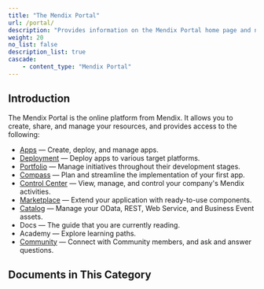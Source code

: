 ```yaml
---
title: "The Mendix Portal"
url: /portal/
description: "Provides information on the Mendix Portal home page and navigation."
weight: 20
no_list: false 
description_list: true 
cascade:
    - content_type: "Mendix Portal"
---
```


## Introduction

The Mendix Portal is the online platform from Mendix. It allows you to create, share, and manage your resources, and provides access to the following:

* [Apps](/developerportal/) — Create, deploy, and manage apps. 
* [Deployment](/deployment/) — Deploy apps to various target platforms.
* [Portfolio](/developerportal/portfolio-management/) — Manage initiatives throughout their development stages.
* [Compass](/developerportal/compass/) — Plan and streamline the implementation of your first app.
* [Control Center](/control-center/) — View, manage, and control your company's Mendix activities.
* [Marketplace](/appstore/) — Extend your application with ready-to-use components.
* [Catalog](/catalog/) — Manage your OData, REST, Web Service, and Business Event assets.
* Docs — The guide that you are currently reading.
* Academy — Explore learning paths.
* [Community](/community-tools/) — Connect with Community members, and ask and answer questions.

## Documents in This Category